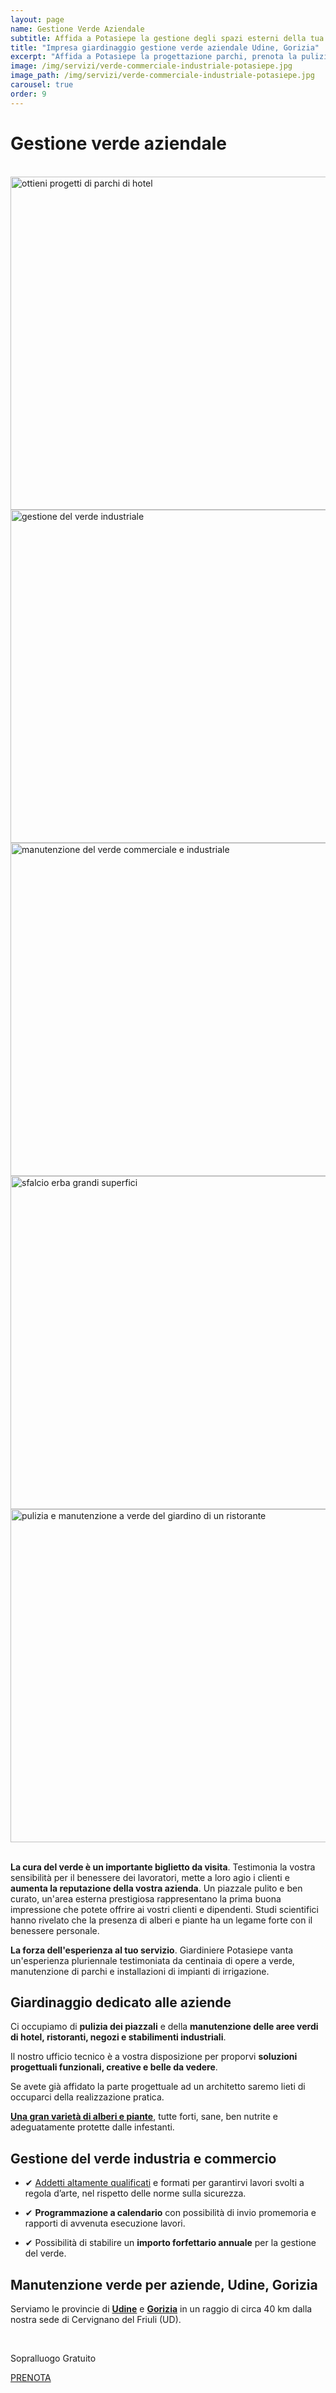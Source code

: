 ```yaml
---
layout: page
name: Gestione Verde Aziendale
subtitle: Affida a Potasiepe la gestione degli spazi esterni della tua attività.
title: "Impresa giardinaggio gestione verde aziendale Udine, Gorizia"
excerpt: "Affida a Potasiepe la progettazione parchi, prenota la pulizia dei piazzali e la manutenzione del verde di hotel, ristoranti, negozi e stabilimenti industriali."
image: /img/servizi/verde-commerciale-industriale-potasiepe.jpg
image_path: /img/servizi/verde-commerciale-industriale-potasiepe.jpg
carousel: true
order: 9
---
```

# Gestione verde aziendale

<br/>
<div class="carousel">
  <img class="mySlides" width="800" height="533" src="{{ site.baseurl }}/img/slides/verde-commerciale/slide1.jpg" alt="ottieni progetti di parchi di hotel" title="ottieni progetti di parchi di hotel">
  <img class="mySlides" width="800" height="533" src="{{ site.baseurl }}/img/slides/verde-commerciale/slide2.jpg" alt="gestione del verde industriale" title="gestione del verde industriale">
  <img class="mySlides" width="800" height="533" src="{{ site.baseurl }}/img/slides/verde-commerciale/slide3.jpg" alt="manutenzione del verde commerciale e industriale" title="manutenzione del verde commerciale e industriale">
  <img class="mySlides" width="800" height="533" src="{{ site.baseurl }}/img/slides/verde-commerciale/slide4.jpg" alt="sfalcio erba grandi superfici" title="sfalcio erba grandi superfici">
  <img class="mySlides" width="800" height="533" src="{{ site.baseurl }}/img/slides/verde-commerciale/slide5.jpg" alt="pulizia e manutenzione a verde del giardino di un ristorante" title="pulizia e manutenzione a verde del giardino di un ristorante">
</div>
<br/>

**La cura del verde è un importante biglietto da visita**. Testimonia la vostra sensibilità per il benessere dei lavoratori, mette a loro agio i clienti e **aumenta la reputazione della vostra azienda**. Un piazzale pulito e ben curato, un'area esterna prestigiosa rappresentano la prima buona impressione che potete offrire ai vostri clienti e dipendenti. Studi scientifici hanno rivelato che la presenza di alberi e piante ha un legame forte con il benessere personale.

**La forza dell'esperienza al tuo servizio**. Giardiniere Potasiepe vanta un'esperienza pluriennale testimoniata da centinaia di opere a verde, manutenzione di parchi e installazioni di impianti di irrigazione.

## Giardinaggio dedicato alle aziende

Ci occupiamo di **pulizia dei piazzali** e della **manutenzione delle aree verdi di hotel, ristoranti, negozi e stabilimenti industriali**.

Il nostro ufficio tecnico è a vostra disposizione per proporvi **soluzioni progettuali funzionali, creative e belle da vedere**.

Se avete già affidato la parte progettuale ad un architetto saremo lieti di occuparci della realizzazione pratica.

**[Una gran varietà di alberi e piante](/vivaio/ "Scopri i Vivai Potasiepe")**, tutte forti, sane, ben nutrite e adeguatamente protette dalle infestanti.

## Gestione del verde industria e commercio

- &#10004; [Addetti altamente qualificati](/chi-sono/ "Chi sono") e formati per garantirvi lavori svolti a regola d’arte, nel rispetto delle norme sulla sicurezza.

- &#10004; **Programmazione a calendario** con possibilità di invio promemoria e rapporti di avvenuta esecuzione lavori.

- &#10004; Possibilità di stabilire un **importo forfettario annuale** per la gestione del verde.

## Manutenzione verde per aziende, Udine, Gorizia

Serviamo le provincie di **[Udine](/giardinaggio-udine/ "Il giardiniere Potasiepe a Udine")** e **[Gorizia](/gorizia/ "Il giardiniere Potasiepe anche a Gorizia")** in un raggio di circa 40 km dalla nostra sede di Cervignano del Friuli (UD).

<br/>
<div class="text-center">
  <p class="h3">Sopralluogo Gratuito</p>
  <a title="Compila il modulo online" href="/contatti/" class="button"> PRENOTA </a>
</div>
<br/><br/>
